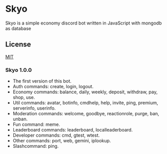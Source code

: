 # Skyo
Skyo is a simple economy discord bot written in JavaScript with mongodb as database

## License

[MIT](https://choosealicense.com/licenses/mit/)

### Skyo 1.0.0
- The first version of this bot.
- Auth commands: create, login, logout.
- Economy commands: balance, daily, weekly, deposit, withdraw, pay, shop, use.
- Util commands: avatar, botinfo, cmdhelp, help, invite, ping, premium, serverinfo, userinfo.
- Moderation commands: welcome, goodbye, reactionrole, purge, ban, unban.
- Fun command: meme.
- Leaderboard commands: leaderboard, localleaderboard.
- Developer commands: cmd, gtest, wtest.
- Other commands: port, web, gemini, iplookup.
- Slashcommand: ping.

